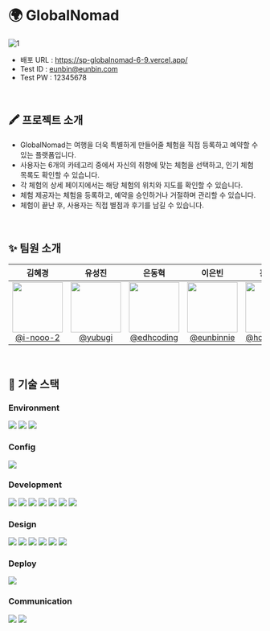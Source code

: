 # 🌍 GlobalNomad
![1](https://github.com/user-attachments/assets/682546c1-d6b3-4e85-940d-bfa2f8c1431c)
- 배포 URL : https://sp-globalnomad-6-9.vercel.app/
- Test ID : eunbin@eunbin.com
- Test PW : 12345678
<br />

## 🖍️ 프로젝트 소개
- GlobalNomad는 여행을 더욱 특별하게 만들어줄 체험을 직접 등록하고 예약할 수 있는 플랫폼입니다.
- 사용자는 6개의 카테고리 중에서 자신의 취향에 맞는 체험을 선택하고, 인기 체험 목록도 확인할 수 있습니다.
- 각 체험의 상세 페이지에서는 해당 체험의 위치와 지도를 확인할 수 있습니다.
- 체험 제공자는 체험을 등록하고, 예약을 승인하거나 거절하며 관리할 수 있습니다.
- 체험이 끝난 후, 사용자는 직접 별점과 후기를 남길 수 있습니다.
<br />

## ✨ 팀원 소개
<div align="center">

|                                                          **김혜경**                                                           |                                                           **유성진**                                                            |                                                        **은동혁**                                                        |                                                          **이은빈**                                                           |                                                        **홍서하**                                                         |
| :---------------------------------------------------------------------------------------------------------------------------: | :-----------------------------------------------------------------------------------------------------------------------------: | :----------------------------------------------------------------------------------------------------------------------: | :---------------------------------------------------------------------------------------------------------------------------: | :-----------------------------------------------------------------------------------------------------------------------: |
| [<img src="https://avatars.githubusercontent.com/u/168407977?v=4" height=100> <br/> @i-nooo-2](https://github.com/i-nooo-2) | [<img src="https://avatars.githubusercontent.com/u/141720486?v=4" height=100> <br/> @yubugi](https://github.com/yubugi) | [<img src="https://avatars.githubusercontent.com/u/156271070?v=4" height=100> <br/> @edhcoding](https://github.com/edhcoding) | [<img src="https://avatars.githubusercontent.com/u/110139747?v=4" height=100> <br/> @eunbinnie](https://github.com/eunbinnie) | [<img src="https://avatars.githubusercontent.com/u/122506809?v=4" height=100> <br/> @hongseoha](https://github.com/hongseoha) |
</div>

<br />

## 🦖 기술 스택
### Environment
<img src="https://img.shields.io/badge/Visual%20Studio%20Code-007ACC?style=for-the-badge&logo=visual-studio-code&logoColor=white"> <img src="https://img.shields.io/badge/github-181717?style=for-the-badge&logo=github&logoColor=white"> <img src="https://img.shields.io/badge/git-F05032?style=for-the-badge&logo=git&logoColor=white">

### Config
<img src="https://img.shields.io/badge/yarn-2C8EBB?style=for-the-badge&logo=yarn&logoColor=white">

### Development
<img src="https://img.shields.io/badge/next.js-000000?style=for-the-badge&logo=next.js&logoColor=white"> <img src="https://img.shields.io/badge/typescript-3178C6?style=for-the-badge&logo=typescript&logoColor=white"> <img src="https://img.shields.io/badge/react-61DAFB?style=for-the-badge&logo=react&logoColor=white"> <img src="https://img.shields.io/badge/zustand-000000?style=for-the-badge&logo=zustand&logoColor=white"> <img src="https://img.shields.io/badge/tanstackquery-FF4154?style=for-the-badge&logo=tanstackquery&logoColor=white"> <img src="https://img.shields.io/badge/swagger-85EA2D?style=for-the-badge&logo=swagger&logoColor=white"> <img src="https://img.shields.io/badge/axios-5A29E4?style=for-the-badge&logo=axios&logoColor=white">

### Design
<img src="https://img.shields.io/badge/tailwindcss-06B6D4?style=for-the-badge&logo=tailwindcss&logoColor=white"> <img src="https://img.shields.io/badge/emblacarousel-000000?style=for-the-badge&logo=emblacarousel&logoColor=white"> <img src="https://img.shields.io/badge/lottie-006699?style=for-the-badge&logo=lottie&logoColor=white"> <img src="https://img.shields.io/badge/shadcn/ui-000000?style=for-the-badge&logo=shadcn/ui&logoColor=white"> <img src="https://img.shields.io/badge/framer-0055FF?style=for-the-badge&logo=framer&logoColor=white"> <img src="https://img.shields.io/badge/reactquill-00B7E8?style=for-the-badge&logo=reactquill&logoColor=white">

### Deploy
<img src="https://img.shields.io/badge/vercel-000000?style=for-the-badge&logo=vercel&logoColor=white">

### Communication
<img src="https://img.shields.io/badge/notion-000000?style=for-the-badge&logo=notion&logoColor=white"> <img src="https://img.shields.io/badge/discord-5865F2?style=for-the-badge&logo=discord&logoColor=white">